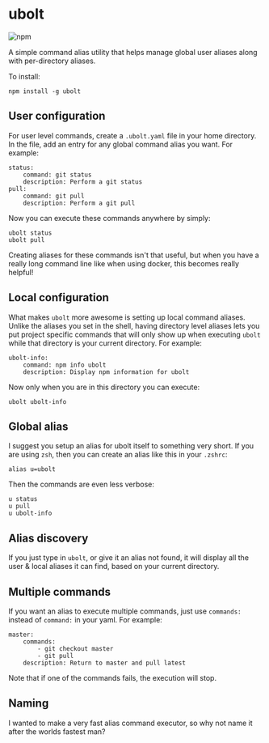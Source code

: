 # ubolt

![npm](https://img.shields.io/npm/v/ubolt?style=for-the-badge)

A simple command alias utility that helps manage global user aliases along with per-directory aliases.

To install:

```
npm install -g ubolt
```

## User configuration

For user level commands, create a `.ubolt.yaml` file in your home directory. In the file, add an entry for any global command alias you want.
For example:

```
status:
    command: git status
    description: Perform a git status
pull:
    command: git pull
    description: Perform a git pull
```

Now you can execute these commands anywhere by simply:

```
ubolt status
ubolt pull
```

Creating aliases for these commands isn't that useful, but when you have a really long command line like when using docker, this becomes really helpful!

## Local configuration

What makes `ubolt` more awesome is setting up local command aliases. Unlike the aliases you set in the shell, having directory level aliases lets you put
project specific commands that will only show up when executing `ubolt` while that directory is your current directory. For example:

```
ubolt-info:
    command: npm info ubolt
    description: Display npm information for ubolt
```

Now only when you are in this directory you can execute:

```
ubolt ubolt-info
```

## Global alias

I suggest you setup an alias for ubolt itself to something very short. If you are using `zsh`, then you can create an alias like this in your `.zshrc`:

```
alias u=ubolt
```

Then the commands are even less verbose:

```
u status
u pull
u ubolt-info
```

## Alias discovery

If you just type in `ubolt`, or give it an alias not found, it will display all the user & local aliases it can find, based on your current directory.

## Multiple commands

If you want an alias to execute multiple commands, just use `commands:` instead of `command:` in your yaml. For example:

```
master:
    commands:
        - git checkout master
        - git pull
    description: Return to master and pull latest
```

Note that if one of the commands fails, the execution will stop.

## Naming

I wanted to make a very fast alias command executor, so why not name it after the worlds fastest man?

